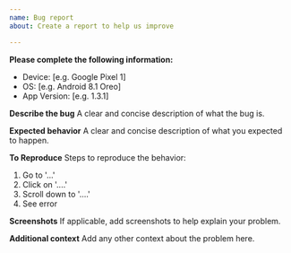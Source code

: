 ```yaml
---
name: Bug report
about: Create a report to help us improve

---
```


**Please complete the following information:**
 - Device: [e.g. Google Pixel 1]
 - OS: [e.g. Android 8.1 Oreo]
 - App Version: [e.g. 1.3.1]

**Describe the bug**
A clear and concise description of what the bug is.


**Expected behavior**
A clear and concise description of what you expected to happen.

**To Reproduce**
Steps to reproduce the behavior:
1. Go to '...'
2. Click on '....'
3. Scroll down to '....'
4. See error

**Screenshots**
If applicable, add screenshots to help explain your problem.

**Additional context**
Add any other context about the problem here.
